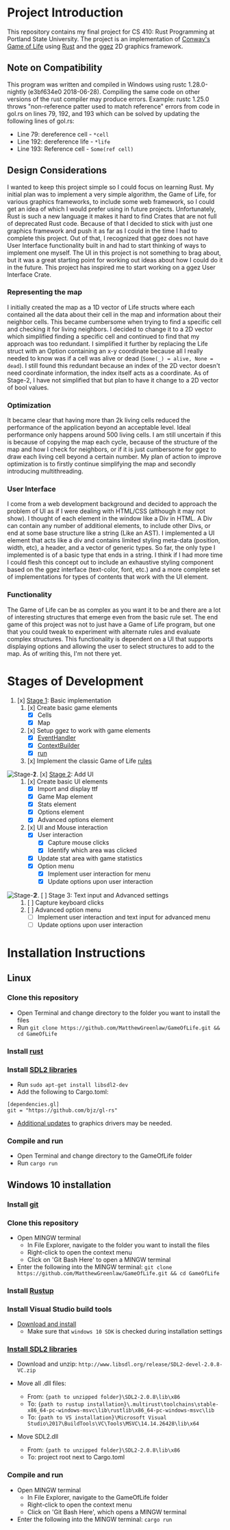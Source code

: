 # Project Introduction
This repository contains my final project for CS 410: Rust Programming at Portland State University. The project is an implementation of [Conway's Game of Life](https://en.wikipedia.org/wiki/Conway%27s_Game_of_Life) using [Rust](https://www.rust-lang.org/en-US/) and the [ggez](https://github.com/ggez/ggez) 2D graphics framework. 

## Note on Compatibility
This program was written and compiled in Windows using rustc 1.28.0-nightly (e3bf634e0 2018-06-28). Compiling the same code on other versions of the rust compiler may produce errors. Example: rustc 1.25.0 throws "non-reference patter used to match reference" errors from code in gol.rs on lines 79, 192, and 193 which can be solved by updating the following lines of gol.rs:
* Line 79: dereference cell - `*cell`
* Line 192: dereference life - `*life`
* Line 193: Reference cell - `Some(ref cell)`

## Design Considerations
I wanted to keep this project simple so I could focus on learning Rust. My initial plan was to implement a very simple algorithm, the Game of Life, for various graphics frameworks, to include some web framework, so I could get an idea of which I would prefer using in future projects. Unfortunately, Rust is such a new language it makes it hard to find Crates that are not full of deprecated Rust code. Because of that I decided to stick with just one graphics framework and push it as far as I could in the time I had to complete this project. Out of that, I recognized that ggez does not have User Interface functionality built in and had to start thinking of ways to implement one myself. The UI in this project is not something to brag about, but it was a great starting point for working out ideas about how I could do it in the future. This project has inspired me to start working on a ggez User Interface Crate.

### Representing the map
I initially created the map as a 1D vector of Life structs where each contained all the data about their cell in the map and information about their neighbor cells. This became cumbersome when trying to find a specific cell and checking it for living neighbors. I decided to change it to a 2D vector which simplified finding a specific cell and continued to find that my approach was too redundant. I simplified it further by replacing the Life struct with an Option containing an x-y coordinate because all I really needed to know was if a cell was alive or dead (`Some(_) = alive, None = dead`). I still found this redundant because an index of the 2D vector doesn't need coordinate information, the index itself acts as a coordinate. As of Stage-2, I have not simplified that but plan to have it change to a 2D vector of bool values. 

### Optimization
It became clear that having more than 2k living cells reduced the performance of the application beyond an acceptable level. Ideal performance only happens around 500 living cells. I am still uncertain if this is because of copying the map each cycle, because of the structure of the map and how I check for neighbors, or if it is just cumbersome for ggez to draw each living cell beyond a certain number. My plan of action to improve optimization is to firstly continue simplifying the map and secondly introducing multithreading. 

### User Interface
I come from a web development background and decided to approach the problem of UI as if I were dealing with HTML/CSS (although it may not show). I thought of each element in the window like a Div in HTML. A Div can contain any number of additional elements, to include other Divs, or end at some base structure like a string (Like an AST). I implemented a UI element that acts like a div and contains limited styling meta-data (position, width, etc), a header, and a vector of generic types. So far, the only type I implemented is of a basic type that ends in a string. I think if I had more time I could flesh this concept out to include an exhaustive styling component based on the ggez interface (text-color, font, etc.) and a more complete set of implementations for types of contents that work with the UI element.

### Functionality
The Game of Life can be as complex as you want it to be and there are a lot of interesting structures that emerge even from the basic rule set. The end game of this project was not to just have a Game of Life program, but one that you could tweak to experiment with alternate rules and evaluate complex structures. This functionality is dependent on a UI that supports displaying options and allowing the user to select structures to add to the map. As of writing this, I'm not there yet.

# Stages of Development
1. [x] [Stage 1](https://github.com/MatthewGreenlaw/GameOfLife/releases/tag/Benchmark-1): Basic implementation
   1. [x] Create basic game elements
      * [x] Cells
      * [x] Map
   2. [x] Setup ggez to work with game elements
      * [x] [EventHandler](https://docs.rs/ggez/0.3.1/ggez/event/trait.EventHandler.html)
      * [x] [ContextBuilder](https://docs.rs/ggez/0.4.1/ggez/struct.ContextBuilder.html)
      * [x] [run](https://docs.rs/ggez/0.3.1/ggez/event/fn.run.html)
   3. [x] Implement the classic Game of Life [rules](https://en.wikipedia.org/wiki/Conway%27s_Game_of_Life#Rules)

<img src="screenshots/Stage1.png"
     alt="Stage-1"
     style="float: left; margin-right: 10px; max-width: 640px;" />

2. [x] [Stage 2](https://github.com/MatthewGreenlaw/GameOfLife/releases/tag/Stage-2): Add UI
   1. [x] Create basic UI elements
      * [x] Import and display ttf
      * [x] Game Map element
      * [x] Stats element
      * [x] Options element
      * [x] Advanced options element
      
   2. [x] UI and Mouse interaction
      * [x] User interaction
         * [x] Capture mouse clicks
         * [x] Identify which area was clicked
      * [x] Update stat area with game statistics
      * [x] Option menu
         * [x] Implement user interaction for menu
         * [x] Update options upon user interaction

<img src="screenshots/Stage2.png"
     alt="Stage-2"
     style="float: left; margin-right: 10px; max-width: 640px;" />

2. [ ] Stage 3: Text input and Advanced settings
   1. [ ] Capture keyboard clicks     
   2. [ ] Advanced option menu
      * [ ] Implement user interaction and text input for advanced menu
      * [ ] Update options upon user interaction

# Installation Instructions

## Linux

### Clone this repository
  * Open Terminal and change directory to the folder you want to install the files
  * Run `git clone https://github.com/MatthewGreenlaw/GameOfLife.git && cd GameOfLife`

### Install [rust](https://www.rust-lang.org/en-US/install.html)

### Install [SDL2 libraries](https://github.com/Rust-SDL2/rust-sdl2#user-content-requirements)
  * Run `sudo apt-get install libsdl2-dev`
  * Add the following to Cargo.toml: 
  ```
  [dependencies.gl]
  git = "https://github.com/bjz/gl-rs"
  ```
  * [Additional updates](https://github.com/ggez/ggez/issues/194) to graphics drivers may be needed.

### Compile and run
  * Open Terminal and change directory to the GameOfLife folder
  * Run `cargo run`

## Windows 10 installation
### Install [git](https://git-scm.com/download/win)

### Clone this repository
  * Open MINGW terminal
    * In File Explorer, navigate to the folder you want to install the files
    * Right-click to open the context menu
    * Click on 'Git Bash Here' to open a MINGW terminal
  * Enter the following into the MINGW terminal: `git clone https://github.com/MatthewGreenlaw/GameOfLife.git && cd GameOfLife`

### Install [Rustup](https://win.rustup.rs/)

### Install Visual Studio build tools
  * [Download and install](https://visualstudio.microsoft.com/thank-you-downloading-visual-studio/?sku=BuildTools&rel=15#)
    * Make sure that `windows 10 SDK` is checked during installation settings

### [Install SDL2 libraries](https://github.com/Rust-SDL2/rust-sdl2#windows-with-build-script)
  * Download and unzip: `http://www.libsdl.org/release/SDL2-devel-2.0.8-VC.zip`
  * Move all .dll files:
    * From: `{path to unzipped folder}\SDL2-2.0.8\lib\x86`
    * To: `{path to rustup installation}\.multirust\toolchains\stable-x86_64-pc-windows-msvc\lib\rustlib\x86_64-pc-windows-msvc\lib`
    * To: `{path to VS installation}\Microsoft Visual Studio\2017\BuildTools\VC\Tools\MSVC\14.14.26428\lib\x64`

  * Move SDL2.dll 
    * From: `{path to unzipped folder}\SDL2-2.0.8\lib\x86`
    * To: project root next to Cargo.toml

### Compile and run
  * Open MINGW terminal
    * In File Explorer, navigate to the GameOfLife folder
    * Right-click to open the context menu
    * Click on 'Git Bash Here', which opens a MINGW terminal
  * Enter the following into the MINGW terminal: `cargo run`